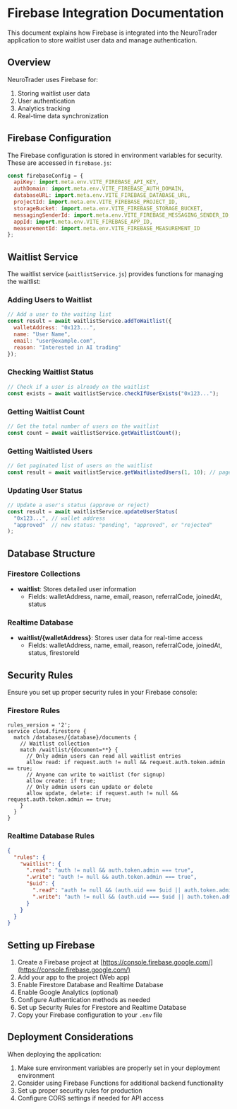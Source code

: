 # Firebase Integration Documentation

This document explains how Firebase is integrated into the NeuroTrader application to store waitlist user data and manage authentication.

## Overview

NeuroTrader uses Firebase for:
1. Storing waitlist user data
2. User authentication
3. Analytics tracking
4. Real-time data synchronization

## Firebase Configuration

The Firebase configuration is stored in environment variables for security. These are accessed in `firebase.js`:

```javascript
const firebaseConfig = {
  apiKey: import.meta.env.VITE_FIREBASE_API_KEY,
  authDomain: import.meta.env.VITE_FIREBASE_AUTH_DOMAIN,
  databaseURL: import.meta.env.VITE_FIREBASE_DATABASE_URL,
  projectId: import.meta.env.VITE_FIREBASE_PROJECT_ID,
  storageBucket: import.meta.env.VITE_FIREBASE_STORAGE_BUCKET,
  messagingSenderId: import.meta.env.VITE_FIREBASE_MESSAGING_SENDER_ID,
  appId: import.meta.env.VITE_FIREBASE_APP_ID,
  measurementId: import.meta.env.VITE_FIREBASE_MEASUREMENT_ID
};
```

## Waitlist Service

The waitlist service (`waitlistService.js`) provides functions for managing the waitlist:

### Adding Users to Waitlist

```javascript
// Add a user to the waiting list
const result = await waitlistService.addToWaitlist({
  walletAddress: "0x123...",
  name: "User Name",
  email: "user@example.com",
  reason: "Interested in AI trading"
});
```

### Checking Waitlist Status

```javascript
// Check if a user is already on the waitlist
const exists = await waitlistService.checkIfUserExists("0x123...");
```

### Getting Waitlist Count

```javascript
// Get the total number of users on the waitlist
const count = await waitlistService.getWaitlistCount();
```

### Getting Waitlisted Users

```javascript
// Get paginated list of users on the waitlist
const result = await waitlistService.getWaitlistedUsers(1, 10); // page 1, 10 users per page
```

### Updating User Status

```javascript
// Update a user's status (approve or reject)
const result = await waitlistService.updateUserStatus(
  "0x123...", // wallet address
  "approved"  // new status: "pending", "approved", or "rejected"
);
```

## Database Structure

### Firestore Collections

- **waitlist**: Stores detailed user information
  - Fields: walletAddress, name, email, reason, referralCode, joinedAt, status

### Realtime Database

- **waitlist/{walletAddress}**: Stores user data for real-time access
  - Fields: walletAddress, name, email, reason, referralCode, joinedAt, status, firestoreId

## Security Rules

Ensure you set up proper security rules in your Firebase console:

### Firestore Rules

```
rules_version = '2';
service cloud.firestore {
  match /databases/{database}/documents {
    // Waitlist collection
    match /waitlist/{document=**} {
      // Only admin users can read all waitlist entries
      allow read: if request.auth != null && request.auth.token.admin == true;
      // Anyone can write to waitlist (for signup)
      allow create: if true;
      // Only admin users can update or delete
      allow update, delete: if request.auth != null && request.auth.token.admin == true;
    }
  }
}
```

### Realtime Database Rules

```json
{
  "rules": {
    "waitlist": {
      ".read": "auth != null && auth.token.admin === true",
      ".write": "auth != null && auth.token.admin === true",
      "$uid": {
        ".read": "auth != null && (auth.uid === $uid || auth.token.admin === true)",
        ".write": "auth != null && (auth.uid === $uid || auth.token.admin === true)"
      }
    }
  }
}
```

## Setting up Firebase

1. Create a Firebase project at [https://console.firebase.google.com/](https://console.firebase.google.com/)
2. Add your app to the project (Web app)
3. Enable Firestore Database and Realtime Database
4. Enable Google Analytics (optional)
5. Configure Authentication methods as needed
6. Set up Security Rules for Firestore and Realtime Database
7. Copy your Firebase configuration to your `.env` file

## Deployment Considerations

When deploying the application:

1. Make sure environment variables are properly set in your deployment environment
2. Consider using Firebase Functions for additional backend functionality
3. Set up proper security rules for production
4. Configure CORS settings if needed for API access
